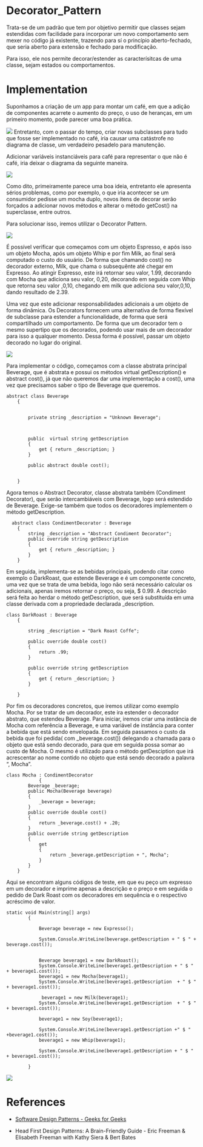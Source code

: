 # Decorator_Pattern 

Trata-se de um padrão que tem por objetivo permitir que classes sejam estendidas com facilidade para incorporar um novo
comportamento sem mexer no código já existente, trazendo para sí o princípio aberto-fechado, que seria aberto para extensão 
e fechado para modificação.

Para isso, ele nos permite decorar/estender as caracterísitcas de uma classe, sejam estados ou comportamentos.

# Implementation

Suponhamos a criação de um app para montar um café, em que a adição de componentes acarrete o aumento do preço, o uso de heranças, em um primeiro momento, pode parecer uma boa prática.

<img src="https://raw.githubusercontent.com/RMiike/design-patterns/master/DecoratorPattern/assets/Decorator.001.JPG">
Entretanto, com o passar do tempo, criar novas subclasses para tudo que fosse ser implementado no café, iria causar uma catástrofe no diagrama de classe, um verdadeiro pesadelo para manutenção.

Adicionar variáveis instanciáveis para café para representar o que não é café, iria deixar o diagrama da seguinte maneira.

<img src="https://raw.githubusercontent.com/RMiike/design-patterns/master/DecoratorPattern/assets/Decorator.002.JPG">

Como dito, primeiramente parece uma boa ideia, entretanto ele apresenta sérios problemas, como por exemplo, o que iria acontecer 
se um consumidor pedisse um mocha duplo, novos itens de decorar serão forçados a adicionar novos métodos e alterar o método getCost() 
na superclasse, entre outros.


 Para solucionar isso, iremos utilizar o Decorator Pattern.
 
<img src="https://raw.githubusercontent.com/RMiike/design-patterns/master/DecoratorPattern/assets/Decorator.004.JPG">
 
 É possível verificar que começamos com um objeto Espresso, e após isso um objeto Mocha, após um objeto Whip e por fim Milk, ao final será computado o custo do 
usuário. De forma que chamando cost() no decorador externo, Milk, que chama o subsequênte até chegar em Expresso. 
Ao atingir Expresso, este irá retornar seu valor, 1.99, decorando com Mocha que adiciona seu valor, 0,20, decorando em seguida com Whip que retorna seu valor ,0,10,
chegando em milk que adiciona seu valor,0,10, dando resultado de 2.39.


Uma vez que este adicionar responsabilidades adicionais a um objeto de  forma dinâmica. Os Decorators fornecem uma alternativa de forma flexível de subclasse para estender a funcionalidade, de forma que será compartilhado um comportamento.
De forma que um decorador tem o mesmo supertipo que os decorados, podendo usar mais de um decorador para isso a qualquer momento. 
Dessa forma é possível, passar um objeto decorado no lugar do original.


<img src="https://raw.githubusercontent.com/RMiike/design-patterns/master/DecoratorPattern/assets/Decorator.003.JPG">

Para implementar  o código, começamos com a classe abstrata principal Beverage, que é abstrata e possui os métodos virtual getDescription() e abstract cost(), já que não queremos dar uma implementação a cost(), uma vez que precisamos saber o tipo de Beverage que queremos.

```
abstract class Beverage
    {


        private string _description = "Unknown Beverage";
  

    
        public  virtual string getDescription
        {
            get { return _description; } 
        }

        public abstract double cost();

       
    }
```
Agora temos o Abstract Decorator, classe abstrata também (Condiment Decorator), que serão intercambiáveis com Beverage, logo será estendido de Beverage.
Exige-se também que todos os decoradores implementem o método getDescription.

```
  abstract class CondimentDecorator : Beverage
    {
        string _description = "Abstract Condiment Decorator";
        public override string getDescription
        {
            get { return _description; }
        }
    }
```
Em seguida, implementa-se as bebidas principais, podendo citar como exemplo o DarkRoast, que estende Beverage e é um componente concreto, uma vez que se trata de uma bebida, logo não será necessário calcular os adicionais, apenas iremos retornar o preço, ou seja, $ 0.99.
A descrição será feita ao herdar o método getDescription, que será substituída em uma classe derivada com a propriedade declarada  _description. 


```
class DarkRoast : Beverage
    {

        string _description = "Dark Roast Coffe";
    
        public override double cost()
        {
            return .99;
        }

        public override string getDescription
        {
            get { return _description; }
        }

    }
```
Por fim os decoradores concretos,  que iremos utilizar como exemplo Mocha.
Por se tratar de um decorador, este ira estender o decorador abstrato, que estendeu Beverage.
Para iniciar, iremos criar uma instância de Mocha com referência a Beverage, e uma variável de instância para conter a bebida que está sendo envelopada.
Em seguida passamos o custo da bebida que foi pedida( com _beverage.cost()) delegando a chamada para o objeto que está sendo decorado, para que em seguida possa somar ao custo de Mocha.
O mesmo é utilizado para o método getDesciption que irá acrescentar ao nome contido no objeto que está sendo decorado a palavra “, Mocha”.

```
class Mocha : CondimentDecorator
            {
        Beverage _beverage;
        public Mocha(Beverage beverage)
        {
            _beverage = beverage;
        }
        public override double cost()
        {
            return _beverage.cost() + .20;
        }
        public override string getDescription
        {
            get
            {
                return _beverage.getDescription + ", Mocha";
            }
        }
    }
```
Aqui se encontram alguns códigos de teste, em que eu peço um expresso em um decorador e imprime apenas a descrição e o preço e em seguida o pedido de Dark Roast com os decoradores em sequência e o respectivo acréscimo de valor.
```
static void Main(string[] args)
        {

            Beverage beverage = new Expresso();

            System.Console.WriteLine(beverage.getDescription + " $ " + beverage.cost());


            Beverage beverage1 = new DarkRoast();
            System.Console.WriteLine(beverage1.getDescription + " $ " + beverage1.cost());
            beverage1 = new Mocha(beverage1); 
            System.Console.WriteLine(beverage1.getDescription  + " $ "  + beverage1.cost());

             beverage1 = new Milk(beverage1);
            System.Console.WriteLine(beverage1.getDescription  + " $ " + beverage1.cost());

            beverage1 = new Soy(beverage1);

            System.Console.WriteLine(beverage1.getDescription +" $ " +beverage1.cost());
            beverage1 = new Whip(beverage1);

            System.Console.WriteLine(beverage1.getDescription + " $ " + beverage1.cost());

        }

```

<img src="https://raw.githubusercontent.com/RMiike/design-patterns/master/DecoratorPattern/assets/Decorator.005.JPG">

# References

* [Software Design Patterns - Geeks for Geeks](https://www.geeksforgeeks.org/software-design-patterns/)

* Head First Design Patterns: A Brain-Friendly Guide - Eric Freeman & Elisabeth Freeman with Kathy Siera & Bert Bates

